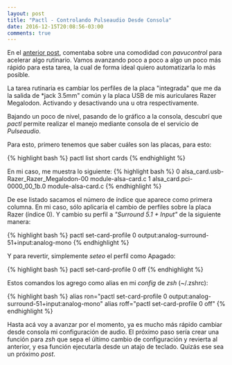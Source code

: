 ```yaml
---
layout: post
title: "Pactl - Controlando Pulseaudio Desde Consola"
date: 2016-12-15T20:08:56-03:00
comments: true
---
```


En el [anterior post](http://cravacuore.com.ar/blog/2016/10/16/pavucontrol-pestaa-predeterminada-al-ser-iniciado.html), comentaba sobre una comodidad con *pavucontrol* para acelerar algo rutinario. Vamos avanzando poco a poco a algo un poco más rápido para esta tarea, la cual de forma ideal quiero automatizarla lo más posible.

La tarea rutinaria es cambiar los perfiles de la placa "integrada" que me da la salida de *jack 3.5mm" común y la placa USB de mis auriculares Razer Megalodon. Activando y desactivando una u otra respectivamente.

Bajando un poco de nivel, pasando de lo gráfico a la consola, descubrí que *pactl* permite realizar el manejo mediante consola de el servicio de *Pulseaudio*.

Para esto, primero tenemos que saber cuáles son las placas, para esto:

{% highlight bash %}
pactl list short cards
{% endhighlight %}

En mi caso, me muestra lo siguiente:
{% highlight bash %}
0       alsa_card.usb-Razer_Razer_Megalodon-00  module-alsa-card.c
1       alsa_card.pci-0000_00_1b.0      module-alsa-card.c
{% endhighlight %}

De ese listado sacamos el número de índice que aparece como primera columna. En mi caso, sólo aplicaría el cambio de perfiles sobre la placa Razer (índice 0). Y cambio su perfil a *"Surround 5.1 + Input"* de la siguiente manera:

{% highlight bash %}
pactl set-card-profile 0 output:analog-surround-51+input:analog-mono
{% endhighlight %}

Y para revertir, simplemente *seteo* el perfil como Apagado:

{% highlight bash %}
pactl set-card-profile 0 off
{% endhighlight %}

Estos comandos los agrego como alias en mi *config* de *zsh* (~/.zshrc):

{% highlight bash %}
alias ron="pactl set-card-profile 0 output:analog-surround-51+input:analog-mono"
alias roff="pactl set-card-profile 0 off"
{% endhighlight %}

Hasta acá voy a avanzar por el momento, ya es mucho más rápido cambiar desde consola mi configuración de audio. El próximo paso sería crear una función para *zsh* que sepa el último cambio de configuración y revierta al anterior, y esa función ejecutarla desde un atajo de teclado. Quizás ese sea un próximo *post*.
